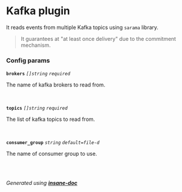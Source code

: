 # Kafka plugin
It reads events from multiple Kafka topics using `sarama` library.
> It guarantees at "at least once delivery" due to the commitment mechanism.

### Config params
**`brokers`** *`[]string`* *`required`* 

The name of kafka brokers to read from.

<br>

**`topics`** *`[]string`* *`required`* 

The list of kafka topics to read from.

<br>

**`consumer_group`** *`string`* *`default=file-d`* 

The name of consumer group to use.

<br>


<br>*Generated using [__insane-doc__](https://github.com/vitkovskii/insane-doc)*